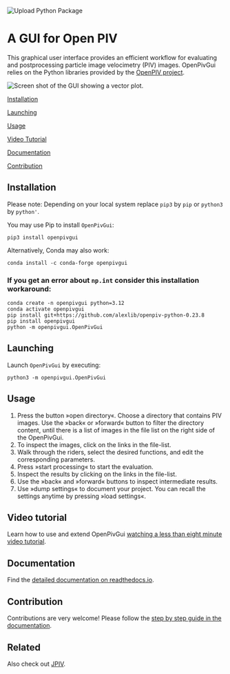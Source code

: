 ![Upload Python Package](https://github.com/OpenPIV/openpiv_tk_gui/workflows/Upload%20Python%20Package/badge.svg)

# A GUI for Open PIV

This graphical user interface provides an efficient workflow for evaluating and postprocessing particle image velocimetry (PIV) images. OpenPivGui relies on the Python libraries provided by the [OpenPIV project](http://www.openpiv.net/).

![Screen shot of the GUI showing a vector plot.](https://raw.githubusercontent.com/OpenPIV/openpiv_tk_gui/master/fig/open_piv_gui_vector_plot.png)

[Installation](#installation)

[Launching](#launching)

[Usage](#usage)

[Video Tutorial](https://www.youtube.com/watch?v=wmtyb8EL8wI)

[Documentation](#documentation)

[Contribution](#contribution)


## Installation <a id=installation></a>
Please note: Depending on your local system replace `pip3` by `pip` or `python3` by `python'`.

You may use Pip to install `OpenPivGui`:

```
pip3 install openpivgui
```

Alternatively, Conda may also work:

```
conda install -c conda-forge openpivgui

```

### If you get an error about `np.int` consider this installation workaround:

```
conda create -n openpivgui python=3.12
conda activate openpivgui
pip install git+https://github.com/alexlib/openpiv-python-0.23.8
pip install openpivgui
python -m openpivgui.OpenPivGui

````

## Launching <a id=launching></a>

Launch `OpenPivGui` by executing:

```
python3 -m openpivgui.OpenPivGui
```

## Usage <a id=usage></a>

1. Press the button »open directory«. Choose a directory that contains PIV images. Use the »back« or »forward« button to filter the directory content, until there is a list of images in the file list on the right side of the OpenPivGui.
2. To inspect the images, click on  the links in the file-list.
3. Walk through the riders, select the desired functions, and edit the corresponding parameters.
4. Press »start processing« to start the evaluation.
5. Inspect the results by clicking on the links in the file-list.
6. Use the »back« and »forward« buttons to inspect intermediate results.
7. Use »dump settings« to document your project. You can recall the settings anytime by pressing »load settings«.


## Video tutorial <a id=video_tutorial></a>

Learn how to use and extend OpenPivGui [watching a less than eight minute video tutorial](https://video.fh-muenster.de/Panopto/Pages/Viewer.aspx?id=309dccc2-af58-44e0-8cd3-ab9500c5b7f4).


## Documentation <a id=documentation></a>

Find the [detailed documentation on readthedocs.io](https://openpiv-tk-gui.readthedocs.io/en/latest/index.html).


## Contribution <a id=contribution></a>

Contributions are very welcome! Please follow the [step by step guide in the documentation](https://openpiv-tk-gui.readthedocs.io/en/latest/contribution.html).

## Related

Also check out [JPIV](https://eguvep.github.io/jpiv/index.html).
